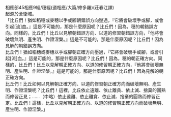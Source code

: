 相應部45相應9經/穗經(道相應/大篇/修多羅)(莊春江譯)  
起源於舍衛城。  
「比丘們！猶如稻穗或麥穗以手或腳朝錯誤方向壓過，『它將會破壞手或腳，或會引起[流]血。』這是不可能的，那是什麼原因呢？比丘們！因為，穗的朝錯誤方向。同樣的，比丘們！比丘以見解朝錯誤方向、以道的修習朝錯誤方向，『他將會破壞無明、產生明、作證涅槃。』這是不可能的，那是什麼原因呢？比丘們！因為見解的朝錯誤方向。  
比丘們！猶如稻穗或麥穗以手或腳朝正確方向壓過，『它將會破壞手或腳，或會引起[流]血。』這是可能的，那是什麼原因呢？比丘們！因為，穗的朝正確方向。同樣的，比丘們！比丘以見解朝正確方向、以道的修習朝正確方向，『他將會破壞無明、產生明、作證涅槃。』這是可能的，那是什麼原因呢？比丘們！因為見解的朝正確方向。  
比丘們！比丘如何以見解朝正確方向、以道的修習朝正確方向而破壞無明、產生明、作證涅槃呢？比丘們！這裡，比丘依止遠離、依止離貪、依止滅、捨棄的圓熟而修習正見；……（中略）依止遠離、依止離貪、依止滅、捨棄的圓熟而修習正定。比丘們！這樣，比丘以見解朝正確方向、以道的修習朝正確方向而破壞無明、產生明、作證涅槃。」  
  
  
